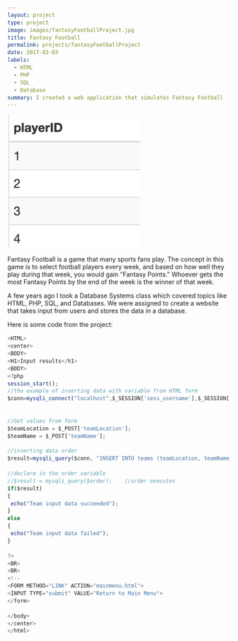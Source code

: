 ```yaml
---
layout: project
type: project
image: images/fantasyFootballProject.jpg
title: Fantasy Football
permalink: projects/fantasyFootballProject
date: 2017-02-03
labels:
  - HTML
  - PHP
  - SQL
  - Database
summary: I created a web application that simulates Fantasy Football
---
```

<img class="ui medium right floated rounded image" src="/images/fantasyFootballProject.jpg">

Fantasy Football is a game that many sports fans play. The concept in this game is to select football players every week, and based on how well they play during that week, you would gain "Fantasy Points." Whoever gets the most Fantasy Points by the end of the week is the winner of that week.

A few years ago I took a Database Systems class which covered topics like HTML, PHP, SQL, and Databases. We were assigned to create a website that takes input from users and stores the data in a database.

Here is some code from the project:

```js
<HTML>
<center>
<BODY>
<H1>Input results</h1>
<BODY>
<?php
session_start();
//the example of inserting data with variable from HTML form
$conn=mysqli_connect("localhost",$_SESSION['sess_username'],$_SESSION['sess_pass'],"fantasyfootball");//database connection


//Get values from form
$teamLocation = $_POST['teamLocation'];
$teamName = $_POST['teamName'];

//inserting data order
$result=mysqli_query($conn, "INSERT INTO teams (teamLocation, teamName) VALUES ('$teamLocation','$teamName')");

//declare in the order variable
//$result = mysqli_query($order);    //order executes
if($result)
{
 echo("Team input data succeeded");
}
else
{
 echo("Team input data failed");
}

?>
<BR>
<BR>
<!--                                                                                -->
<FORM METHOD="LINK" ACTION="mainmenu.html">
<INPUT TYPE="submit" VALUE="Return to Main Menu">
</form>

</body>
</center>
</html>
```
